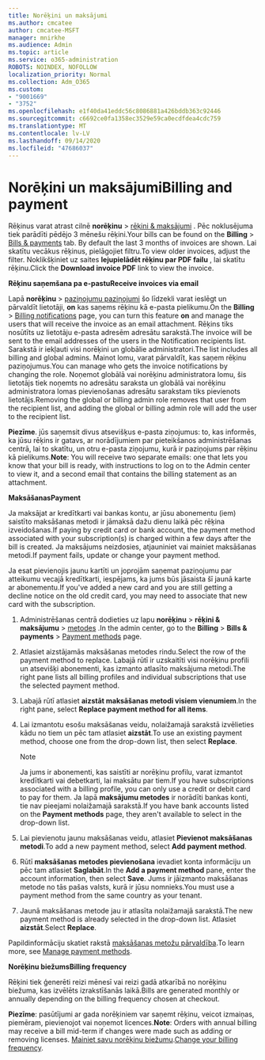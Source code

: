 ```yaml
---
title: Norēķini un maksājumi
ms.author: cmcatee
author: cmcatee-MSFT
manager: mnirkhe
ms.audience: Admin
ms.topic: article
ms.service: o365-administration
ROBOTS: NOINDEX, NOFOLLOW
localization_priority: Normal
ms.collection: Adm_O365
ms.custom:
- "9001669"
- "3752"
ms.openlocfilehash: e1f40da41eddc56c8086881a426bddb363c92446
ms.sourcegitcommit: c6692ce0fa1358ec3529e59ca0ecdfdea4cdc759
ms.translationtype: MT
ms.contentlocale: lv-LV
ms.lasthandoff: 09/14/2020
ms.locfileid: "47686037"
---
```

# <a name="billing-and-payment"></a><span data-ttu-id="e2198-102">Norēķini un maksājumi</span><span class="sxs-lookup"><span data-stu-id="e2198-102">Billing and payment</span></span>

<span data-ttu-id="e2198-103">Rēķinus varat atrast cilnē **norēķinu**  >  [rēķini & maksājumi](https://go.microsoft.com/fwlink/p/?linkid=848039) .  Pēc noklusējuma tiek parādīti pēdējo 3 mēnešu rēķini.</span><span class="sxs-lookup"><span data-stu-id="e2198-103">Your bills can be found on the **Billing** > [Bills & payments](https://go.microsoft.com/fwlink/p/?linkid=848039) tab.  By default the last 3 months of invoices are shown.</span></span>  <span data-ttu-id="e2198-104">Lai skatītu vecākus rēķinus, pielāgojiet filtru.</span><span class="sxs-lookup"><span data-stu-id="e2198-104">To view older invoices, adjust the filter.</span></span>  <span data-ttu-id="e2198-105">Noklikšķiniet uz saites **lejupielādēt rēķinu par PDF failu** , lai skatītu rēķinu.</span><span class="sxs-lookup"><span data-stu-id="e2198-105">Click the **Download invoice PDF** link to view the invoice.</span></span>

<span data-ttu-id="e2198-106">**Rēķinu saņemšana pa e-pastu**</span><span class="sxs-lookup"><span data-stu-id="e2198-106">**Receive invoices via email**</span></span>

<span data-ttu-id="e2198-107">Lapā **norēķinu**  >  [paziņojumu paziņojumi](https://go.microsoft.com/fwlink/p/?linkid=853212) šo līdzekli varat ieslēgt un pārvaldīt lietotāji, **on** kas saņems rēķinu kā e-pasta pielikumu.</span><span class="sxs-lookup"><span data-stu-id="e2198-107">On the **Billing** > [Billing notifications](https://go.microsoft.com/fwlink/p/?linkid=853212) page, you can turn this feature **on** and manage the users that will receive the invoice as an email attachment.</span></span> <span data-ttu-id="e2198-108">Rēķins tiks nosūtīts uz lietotāju e-pasta adresēm adresātu sarakstā.</span><span class="sxs-lookup"><span data-stu-id="e2198-108">The invoice will be sent to the email addresses of the users in the Notification recipients list.</span></span> <span data-ttu-id="e2198-109">Sarakstā ir iekļauti visi norēķini un globālie administratori.</span><span class="sxs-lookup"><span data-stu-id="e2198-109">The list includes all billing and global admins.</span></span>  <span data-ttu-id="e2198-110">Mainot lomu, varat pārvaldīt, kas saņem rēķinu paziņojumus.</span><span class="sxs-lookup"><span data-stu-id="e2198-110">You can manage who gets the invoice notifications by changing the role.</span></span>  <span data-ttu-id="e2198-111">Noņemot globālā vai norēķinu administratora lomu, šis lietotājs tiek noņemts no adresātu saraksta un globālā vai norēķinu administratora lomas pievienošanas adresātu sarakstam tiks pievienots lietotājs.</span><span class="sxs-lookup"><span data-stu-id="e2198-111">Removing the global or billing admin role removes that user from the recipient list, and adding the global or billing admin role will add the user to the recipient list.</span></span>

<span data-ttu-id="e2198-112">**Piezīme**. jūs saņemsit divus atsevišķus e-pasta ziņojumus: to, kas informēs, ka jūsu rēķins ir gatavs, ar norādījumiem par pieteikšanos administrēšanas centrā, lai to skatītu, un otru e-pasta ziņojumu, kurā ir paziņojums par rēķinu kā pielikums.</span><span class="sxs-lookup"><span data-stu-id="e2198-112">**Note**: You will receive two separate emails: one that lets you know that your bill is ready, with instructions to log on to the Admin center to view it, and a second email that contains the billing statement as an attachment.</span></span>

<span data-ttu-id="e2198-113">**Maksāšanas**</span><span class="sxs-lookup"><span data-stu-id="e2198-113">**Payment**</span></span>

<span data-ttu-id="e2198-114">Ja maksājat ar kredītkarti vai bankas kontu, ar jūsu abonementu (iem) saistīto maksāšanas metodi ir jāmaksā dažu dienu laikā pēc rēķina izveidošanas.</span><span class="sxs-lookup"><span data-stu-id="e2198-114">If paying by credit card or bank account, the payment method associated with your subscription(s) is charged within a few days after the bill is created.</span></span> <span data-ttu-id="e2198-115">Ja maksājums neizdosies, atjauniniet vai mainiet maksāšanas metodi.</span><span class="sxs-lookup"><span data-stu-id="e2198-115">If payment fails, update or change your payment method.</span></span>

<span data-ttu-id="e2198-116">Ja esat pievienojis jaunu kartīti un joprojām saņemat paziņojumu par atteikumu vecajā kredītkarti, iespējams, ka jums būs jāsaista šī jaunā karte ar abonementu.</span><span class="sxs-lookup"><span data-stu-id="e2198-116">If you've added a new card and you are still getting a decline notice on the old credit card, you may need to associate that new card with the subscription.</span></span>

1. <span data-ttu-id="e2198-117">Administrēšanas centrā dodieties uz lapu **norēķinu**  >  **rēķini & maksājumu**  >  [metodes](https://go.microsoft.com/fwlink/p/?linkid=2018806) .</span><span class="sxs-lookup"><span data-stu-id="e2198-117">In the admin center, go to the **Billing** > **Bills & payments** > [Payment methods](https://go.microsoft.com/fwlink/p/?linkid=2018806) page.</span></span>

2. <span data-ttu-id="e2198-118">Atlasiet aizstājamās maksāšanas metodes rindu.</span><span class="sxs-lookup"><span data-stu-id="e2198-118">Select the row of the payment method to replace.</span></span> <span data-ttu-id="e2198-119">Labajā rūtī ir uzskaitīti visi norēķinu profili un atsevišķi abonementi, kas izmanto atlasīto maksājuma metodi.</span><span class="sxs-lookup"><span data-stu-id="e2198-119">The right pane lists all billing profiles and individual subscriptions that use the selected payment method.</span></span>

3. <span data-ttu-id="e2198-120">Labajā rūtī atlasiet **aizstāt maksāšanas metodi visiem vienumiem**.</span><span class="sxs-lookup"><span data-stu-id="e2198-120">In the right pane, select **Replace payment method for all items**.</span></span>

4. <span data-ttu-id="e2198-121">Lai izmantotu esošu maksāšanas veidu, nolaižamajā sarakstā izvēlieties kādu no tiem un pēc tam atlasiet **aizstāt**.</span><span class="sxs-lookup"><span data-stu-id="e2198-121">To use an existing payment method, choose one from the drop-down list, then select **Replace**.</span></span>

    > [!NOTE]
    > <span data-ttu-id="e2198-122">Ja jums ir abonementi, kas saistīti ar norēķinu profilu, varat izmantot kredītkarti vai debetkarti, lai maksātu par tiem.</span><span class="sxs-lookup"><span data-stu-id="e2198-122">If you have subscriptions associated with a billing profile, you can only use a credit or debit card to pay for them.</span></span> <span data-ttu-id="e2198-123">Ja lapā **maksājumu metodes** ir norādīti bankas konti, tie nav pieejami nolaižamajā sarakstā.</span><span class="sxs-lookup"><span data-stu-id="e2198-123">If you have bank accounts listed on the **Payment methods** page, they aren't available to select in the drop-down list.</span></span>

5. <span data-ttu-id="e2198-124">Lai pievienotu jaunu maksāšanas veidu, atlasiet **Pievienot maksāšanas metodi**.</span><span class="sxs-lookup"><span data-stu-id="e2198-124">To add a new payment method, select **Add payment method**.</span></span>

6. <span data-ttu-id="e2198-125">Rūtī **maksāšanas metodes pievienošana** ievadiet konta informāciju un pēc tam atlasiet **Saglabāt**.</span><span class="sxs-lookup"><span data-stu-id="e2198-125">In the **Add a payment method** pane, enter the account information, then select **Save**.</span></span> <span data-ttu-id="e2198-126">Jums ir jāizmanto maksāšanas metode no tās pašas valsts, kurā ir jūsu nomnieks.</span><span class="sxs-lookup"><span data-stu-id="e2198-126">You must use a payment method from the same country as your tenant.</span></span>

7. <span data-ttu-id="e2198-127">Jaunā maksāšanas metode jau ir atlasīta nolaižamajā sarakstā.</span><span class="sxs-lookup"><span data-stu-id="e2198-127">The new payment method is already selected in the drop-down list.</span></span> <span data-ttu-id="e2198-128">Atlasiet **aizstāt**.</span><span class="sxs-lookup"><span data-stu-id="e2198-128">Select **Replace**.</span></span>

<span data-ttu-id="e2198-129">Papildinformāciju skatiet rakstā [maksāšanas metožu pārvaldība](https://docs.microsoft.com/microsoft-365/commerce/billing-and-payments/manage-payment-methods).</span><span class="sxs-lookup"><span data-stu-id="e2198-129">To learn more, see [Manage payment methods](https://docs.microsoft.com/microsoft-365/commerce/billing-and-payments/manage-payment-methods).</span></span>

<span data-ttu-id="e2198-130">**Norēķinu biežums**</span><span class="sxs-lookup"><span data-stu-id="e2198-130">**Billing frequency**</span></span>

<span data-ttu-id="e2198-131">Rēķini tiek ģenerēti reizi mēnesī vai reizi gadā atkarībā no norēķinu biežuma, kas izvēlēts izrakstīšanās laikā.</span><span class="sxs-lookup"><span data-stu-id="e2198-131">Bills are generated monthly or annually depending on the billing frequency chosen at checkout.</span></span>  

<span data-ttu-id="e2198-132">**Piezīme**: pasūtījumi ar gada norēķiniem var saņemt rēķinu, veicot izmaiņas, piemēram, pievienojot vai noņemot licences.</span><span class="sxs-lookup"><span data-stu-id="e2198-132">**Note**: Orders with annual billing may receive a bill mid-term if changes were made such as adding or removing licenses.</span></span> <span data-ttu-id="e2198-133">[Mainiet savu norēķinu biežumu](https://docs.microsoft.com/microsoft-365/commerce/billing-and-payments/change-payment-frequency).</span><span class="sxs-lookup"><span data-stu-id="e2198-133">[Change your billing frequency](https://docs.microsoft.com/microsoft-365/commerce/billing-and-payments/change-payment-frequency).</span></span>
